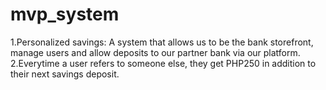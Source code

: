 # mvp_system
1.Personalized savings: A system that allows us to be the bank storefront, manage users and allow deposits to our partner bank via our platform. 2.Everytime a user refers to someone else, they get PHP250 in addition to their next savings deposit.
